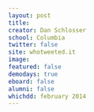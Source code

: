 ```yaml
---
layout: post
title: 
creator: Dan Schlosser
school: Columbia
twitter: false
site: whotweeted.it
image:
featured: false
demodays: true
eboard: false
alumni: false
whichdd: february 2014
---
```

